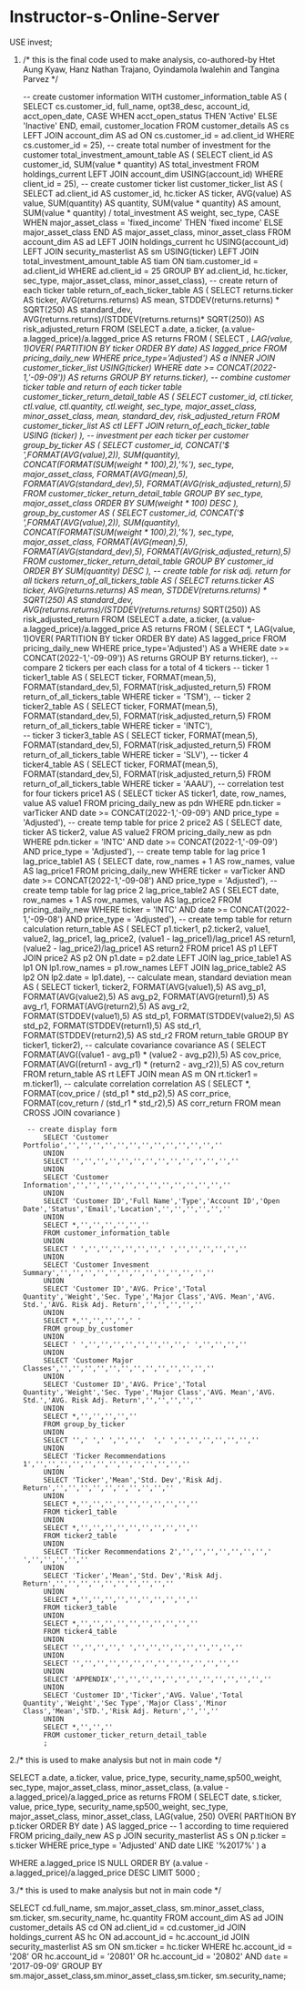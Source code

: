 # Instructor-s-Online-Server

USE invest;

1. /* this is the final code used to make analysis, co-authored-by Htet Aung Kyaw, Hanz Nathan Trajano, Oyindamola Iwalehin and Tangina Parvez */

	-- create customer information
		WITH customer_information_table AS (
        SELECT  cs.customer_id, 
				full_name, 
                opt38_desc, 
                account_id, 
                acct_open_date,
                CASE WHEN acct_open_status THEN 'Active'
					 ELSE 'Inactive' END,
				email,
                customer_location
		FROM customer_details AS cs
        LEFT JOIN account_dim AS ad
        ON cs.customer_id = ad.client_id
        WHERE cs.customer_id = 25),
	-- create total number of investment for the customer
        total_investment_amount_table AS (
        SELECT client_id AS customer_id,
			   SUM(value * quantity) AS total_investment
        FROM holdings_current
        LEFT JOIN account_dim
        USING(account_id)
        WHERE client_id = 25),
	-- create customer ticker list
		customer_ticker_list AS (
		SELECT  ad.client_id AS customer_id, 
				hc.ticker AS ticker,
                AVG(value) AS value,
                SUM(quantity) AS quantity,
                SUM(value * quantity) AS amount,
                SUM(value * quantity) / total_investment AS weight,
                sec_type,
                CASE WHEN major_asset_class = 'fixed_income' THEN 'fixed income'
					 ELSE major_asset_class END AS major_asset_class,
                minor_asset_class
		 FROM account_dim AS ad
		 LEFT JOIN holdings_current hc
		 USING(account_id)
         LEFT JOIN security_masterlist AS sm
         USING(ticker)
         LEFT JOIN total_investment_amount_table AS tiam
         ON tiam.customer_id = ad.client_id
		 WHERE ad.client_id = 25
		 GROUP BY  ad.client_id, hc.ticker, sec_type, major_asset_class, minor_asset_class),
	-- create return of each ticker table
		return_of_each_ticker_table AS (
		SELECT	returns.ticker AS ticker,
				AVG(returns.returns) AS mean,
				STDDEV(returns.returns) * SQRT(250) AS standard_dev,
				AVG(returns.returns)/(STDDEV(returns.returns)* SQRT(250)) AS risk_adjusted_return
		FROM (SELECT a.date,
					 a.ticker,
					 (a.value-a.lagged_price)/a.lagged_price AS returns
			  FROM ( SELECT *, LAG(value, 1)OVER(
					 PARTITION BY ticker ORDER BY date) AS lagged_price
					 FROM 	pricing_daily_new
					 WHERE	price_type='Adjusted') AS a
		INNER JOIN customer_ticker_list
        USING(ticker)
		WHERE  date >= CONCAT(2022-1,'-09-09')) AS returns
		GROUP BY returns.ticker),
	-- combine customer ticker table and return of each ticker table
		customer_ticker_return_detail_table AS (
        SELECT  customer_id, 
				ctl.ticker, 
                ctl.value, 
                ctl.quantity, 
                ctl.weight, 
                sec_type,
                major_asset_class,
                minor_asset_class,
                mean,
                standard_dev,
                risk_adjusted_return
			FROM customer_ticker_list AS ctl
            LEFT JOIN return_of_each_ticker_table
            USING (ticker)  ),
    -- investment per each ticker per customer
		group_by_ticker AS (
        SELECT customer_id,
                CONCAT('$ ',FORMAT(AVG(value),2)),
                SUM(quantity),
                CONCAT(FORMAT(SUM(weight * 100),2),'%'),
                sec_type,
                major_asset_class,
                FORMAT(AVG(mean),5),
                FORMAT(AVG(standard_dev),5),
                FORMAT(AVG(risk_adjusted_return),5)
		FROM customer_ticker_return_detail_table
        GROUP BY sec_type, major_asset_class
        ORDER BY SUM(weight * 100) DESC
        ),
        group_by_customer AS (
                SELECT customer_id,
                CONCAT('$ ',FORMAT(AVG(value),2)),
                SUM(quantity),
                CONCAT(FORMAT(SUM(weight * 100),2),'%'),
                sec_type,
                major_asset_class,
                FORMAT(AVG(mean),5),
                FORMAT(AVG(standard_dev),5),
                FORMAT(AVG(risk_adjusted_return),5)
		FROM customer_ticker_return_detail_table
        GROUP BY customer_id
        ORDER BY SUM(quantity) DESC
        ),
	-- create table for risk adj. return for all tickers
		return_of_all_tickers_table AS (
		SELECT	returns.ticker AS ticker,
				AVG(returns.returns) AS mean,
				STDDEV(returns.returns) * SQRT(250) AS standard_dev,
				AVG(returns.returns)/(STDDEV(returns.returns)* SQRT(250)) AS risk_adjusted_return
		FROM (SELECT a.date,
					 a.ticker,
					 (a.value-a.lagged_price)/a.lagged_price AS returns
			  FROM ( SELECT *, LAG(value, 1)OVER(
					 PARTITION BY ticker ORDER BY date) AS lagged_price
					 FROM 	pricing_daily_new
					 WHERE	price_type='Adjusted') AS a
		WHERE  date >= CONCAT(2022-1,'-09-09')) AS returns
		GROUP BY returns.ticker),
	-- compare 2 tickers per each class for a total of 4 tickers
	-- ticker 1
		ticker1_table AS (
        SELECT  ticker,
				FORMAT(mean,5),
                FORMAT(standard_dev,5),
                FORMAT(risk_adjusted_return,5)
        FROM return_of_all_tickers_table
        WHERE ticker = 'TSM'),
	-- ticker 2
		ticker2_table AS (
        SELECT ticker,
				FORMAT(mean,5),
                FORMAT(standard_dev,5),
                FORMAT(risk_adjusted_return,5)
        FROM return_of_all_tickers_table
        WHERE ticker = 'INTC'),		
	-- ticker 3
        ticker3_table AS (
        SELECT ticker,
				FORMAT(mean,5),
                FORMAT(standard_dev,5),
                FORMAT(risk_adjusted_return,5)
        FROM return_of_all_tickers_table
        WHERE ticker = 'SLV'),
	-- ticker 4
		ticker4_table AS (
        SELECT ticker,
				FORMAT(mean,5),
                FORMAT(standard_dev,5),
                FORMAT(risk_adjusted_return,5)
        FROM return_of_all_tickers_table
        WHERE ticker = 'AAAU'),
	-- correlation test for four tickers
		price1 AS (
		SELECT 	ticker AS ticker1, date, row_names, value AS value1
		FROM pricing_daily_new as pdn
		WHERE pdn.ticker = varTicker
		AND date >= CONCAT(2022-1,'-09-09')
		AND price_type = 'Adjusted'),
	-- create temp table for price 2
		price2 AS (
		SELECT 	date, ticker AS ticker2, value AS value2
		FROM pricing_daily_new as pdn
		WHERE pdn.ticker = 'INTC'
		AND date >= CONCAT(2022-1,'-09-09')
		AND price_type = 'Adjusted'),
	-- create temp table for lag price 1
		lag_price_table1 AS (
		SELECT date, row_names + 1 AS row_names, value AS lag_price1
		FROM pricing_daily_new
		WHERE ticker = varTicker
		AND date >= CONCAT(2022-1,'-09-08')
		AND price_type = 'Adjusted'),
	-- create temp table for lag price 2
		lag_price_table2 AS (
		SELECT date, row_names + 1 AS row_names, value AS lag_price2
		FROM pricing_daily_new
		WHERE ticker = 'INTC'
		AND date >= CONCAT(2022-1,'-09-08')
		AND price_type = 'Adjusted'),
	-- create temp table for return calculation
		return_table AS (
		SELECT p1.ticker1,
			   p2.ticker2,
			   value1, 
			   value2, 
			   lag_price1, 
			   lag_price2, 
			   (value1 - lag_price1)/lag_price1 AS return1, 
			   (value2 - lag_price2)/lag_price1 AS return2
		FROM price1 AS p1
		LEFT JOIN price2 AS p2
		ON p1.date = p2.date
		LEFT JOIN lag_price_table1 AS lp1
		ON lp1.row_names = p1.row_names
		LEFT JOIN lag_price_table2 AS lp2
		ON lp2.date = lp1.date),
	-- calculate mean, standard deviation
		mean AS (
		SELECT  ticker1, 
				ticker2, 
				FORMAT(AVG(value1),5) AS avg_p1, 
				FORMAT(AVG(value2),5) AS avg_p2, 
				FORMAT(AVG(return1),5) AS avg_r1, 
				FORMAT(AVG(return2),5) AS avg_r2,
				FORMAT(STDDEV(value1),5) AS std_p1,
				FORMAT(STDDEV(value2),5) AS std_p2,
				FORMAT(STDDEV(return1),5) AS std_r1,
				FORMAT(STDDEV(return2),5) AS std_r2
		FROM return_table
		GROUP BY ticker1, ticker2),
	-- calculate covariance
		covariance AS (
		SELECT FORMAT(AVG((value1 - avg_p1) * (value2 - avg_p2)),5) AS cov_price,
			   FORMAT(AVG((return1 - avg_r1) * (return2 - avg_r2)),5) AS cov_return
		FROM return_table AS rt
		LEFT JOIN mean AS m
		ON rt.ticker1 = m.ticker1),
	-- calculate correlation
		correlation AS (
		SELECT 	*,
				FORMAT(cov_price / (std_p1 * std_p2),5) AS corr_price,
				FORMAT(cov_return / (std_r1 * std_r2),5) AS corr_return
		FROM mean
		CROSS JOIN covariance
		)
	
        
		-- create display form
			SELECT 'Customer Portfolio','','','','','','','','','','','','',''
			UNION
			SELECT '','','','','','','','','','','','','',''
            UNION
			SELECT 'Customer Information','','','','','','','','','','','','',''
            UNION
			SELECT 'Customer ID','Full Name','Type','Account ID','Open Date','Status','Email','Location','','','','','',''
            UNION            
            SELECT *,'','','','','',''
            FROM customer_information_table
			UNION
			SELECT ' ','','','','','','',' ','','','','','',''
            UNION
			SELECT 'Customer Invesment Summary','','','','','','','','','','','','',''
            UNION
			SELECT 'Customer ID','AVG. Price','Total Quantity','Weight','Sec. Type','Major Class','AVG. Mean','AVG. Std.','AVG. Risk Adj. Return','','','','',''
            UNION
            SELECT *,'','','','',' '
            FROM group_by_customer
			UNION
			SELECT ' ','','','','','','','','',' ','','','',''
            UNION
			SELECT 'Customer Major Classes','','','','','','','','','','','','',''
            UNION
			SELECT 'Customer ID','AVG. Price','Total Quantity','Weight','Sec. Type','Major Class','AVG. Mean','AVG. Std.','AVG. Risk Adj. Return','','','','',''
            UNION
            SELECT *,'','','','',''
            FROM group_by_ticker
			UNION
			SELECT '',' ',' ','','','  ',' ','','','','','','',''
            UNION
			SELECT 'Ticker Recommendations 1','','','','','','','','','','','','',''
            UNION
			SELECT 'Ticker','Mean','Std. Dev','Risk Adj. Return','','','','','','','','','',''
            UNION
            SELECT *,'','','','','','','','','',''
            FROM ticker1_table
            UNION
			SELECT *,'','','','','','','','','',''
            FROM ticker2_table
            UNION
            SELECT 'Ticker Recommendations 2','','','','','','','',' ','','','','',''
            UNION
			SELECT 'Ticker','Mean','Std. Dev','Risk Adj. Return','','','','','','','','','',''
            UNION
            SELECT *,'','','','','','','','','',''
            FROM ticker3_table
            UNION
			SELECT *,'','','','','','','','','',''
            FROM ticker4_table
            UNION
            SELECT '','','','',' ','','','','','','','','',''
            UNION
            SELECT '','','','','','','','','','','','','',''
            UNION
			SELECT 'APPENDIX','','','','','','','','','','','','',''
            UNION
			SELECT 'Customer ID','Ticker','AVG. Value','Total Quantity','Weight','Sec Type','Major Class','Minor Class','Mean','STD.','Risk Adj. Return','','',''
            UNION
			SELECT *,'','',''
            FROM customer_ticker_return_detail_table
            ;




2./* this is used to make analysis but not in main code */


SELECT a.date, a.ticker, value, price_type, security_name,sp500_weight, sec_type, major_asset_class, minor_asset_class,
(a.value - a.lagged_price)/a.lagged_price as returns
FROM 
(
SELECT date, s.ticker, value, price_type, security_name,sp500_weight, sec_type, major_asset_class, minor_asset_class, LAG(value, 250) OVER(
						   PARTItiON BY p.ticker
                           ORDER BY date
                           ) AS lagged_price
 -- 1  according to time requiered
FROM pricing_daily_new AS p
JOIN security_masterlist AS s
ON p.ticker = s.ticker
WHERE price_type = 'Adjusted'
AND date LIKE '%2017%' 
) a

WHERE a.lagged_price IS NULL
ORDER BY (a.value - a.lagged_price)/a.lagged_price DESC
LIMIT 5000
;

3./* this is used to make analysis but not in main code */

SELECT cd.full_name, sm.major_asset_class, sm.minor_asset_class, sm.ticker, sm.security_name, hc.quantity
FROM account_dim AS ad
JOIN customer_details AS cd
ON  ad.client_id = cd.customer_id
JOIN holdings_current AS hc
ON ad.account_id = hc.account_id
JOIN security_masterlist AS sm
ON sm.ticker = hc.ticker
WHERE hc.account_id = '208' OR  hc.account_id = '20801' OR  hc.account_id = '20802' AND `date` = '2017-09-09'
GROUP BY sm.major_asset_class,sm.minor_asset_class,sm.ticker, sm.security_name;
